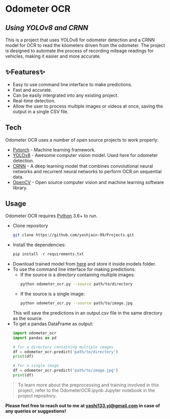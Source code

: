 # Odometer OCR
## _Using YOLOv8 and CRNN_

This is a project that uses YOLOv8 for odometer detection and a CRNN model for OCR to read the kilometers driven from the odometer. The project is designed to automate the process of recording mileage readings for vehicles, making it easier and more accurate.

## ✨Features✨

- Easy to use command line interface to make predictions.
- Fast and accurate.
- Can be easily intergrated into any existing project.
- Real-time detection.
- Allow the user to process multiple images or videos at once, saving the output in a single CSV file.

## Tech

Odometer OCR uses a number of open source projects to work properly:

- [Pytorch] - Machine learning framework.
- [YOLOv8] - Awesome computer vision model. Used here for odometer detection.
- [CRNN] - A deep learning model that combines convolutional neural networks and recurrent neural networks to perform OCR on sequential data.
- [OpenCV] - Open source computer vision and machine learning software library.

## Usage
Odometer OCR requires [Python](https://nodejs.org/) 3.6+ to run.
- Clone repository
    ```sh
    git clone https://github.com/yashjain-99/Projects.git 
    ```
- Install the dependencies:
    ```py
    pip install -r requirements.txt
    ```
- Download trained model from [here] and store it inside models folder.
- To use the command line interface for making predictions:
    - If the source is a directory containing multiple images:
        ```sh
        python odometer_ocr.py --source path/to/directory
        ```
    - If the source is a single image:
        ```sh
        python odometer_ocr.py --source path/to/image.jpg
        ```
    This will save the predictions in an output.csv file in the same directory as the source.
- To get a pandas DataFrame as output:
    ```py
    import odometer_ocr
    import pandas as pd
    
    # for a directory containing multiple images
    df = odometer_ocr.predict('path/to/directory')
    print(df)
    
    # for a single image
    df = odometer_ocr.predict('path/to/image.jpg')
    print(df)
    ```
> To learn more about the preprocessing and training involved in this project, refer to the OdometerOCR.ipynb Jupyter notebook in the project repository.

**Please feel free to reach out to me at yashj133.yj@gmail.com in case of any queries or suggestions!**

   [YOLOv8]: <https://github.com/ultralytics/ultralytics>
   [Pytorch]: <https://pytorch.org/>
   [CRNN]: <https://github.com/clovaai/deep-text-recognition-benchmark>
   [OpenCV]: <https://opencv.org/>
   [mail]: <mailto:yashj133.yj@gmail.com>
   [here]: <https://drive.google.com/file/d/1F-VHaeaVff3-UYzdVZ8OSArhmWtwNC0_/view?usp=sharing>